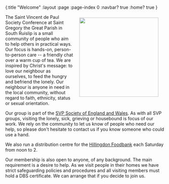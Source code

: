 {:title "Welcome"
 :layout :page
 :page-index 0
 :navbar? true
 :home? true }

<img src="img/svp-darker2.png" hspace="20" vspace="10" width="250" height="250" align="right"/>

The Saint Vincent de Paul Society Conference at Saint Gregory the Great Parish in South Ruislip is a small community of people who aim to help others in practical ways. Our focus is hands-on, person-to-person care -- a friendly chat over a warm cup of tea. We are  inspired by Christ's message: to love our neighbour as ourselves, to feed the hungry and befriend the lonely. Our neighbour is anyone in need in the local community, without regard to faith, ethnicity, status or sexual orientation.

Our group is part of the [SVP Society of England and Wales](https://www.svp.org.uk/). As with all SVP groups, visiting the lonely, sick, grieving or housebound is focus of our work. We rely on the community to let us know of people who need our help, so please don't hesitate to contact us if you know someone who could use a hand.

We also run a distribution centre for the [Hillingdon Foodbank](https://hillingdown.foodbank.org.uk/) each Saturday from noon to 2.

Our membership is also open to anyone, of any background. The main requirement is a desire to help. As we visit people in their homes we have strict safeguarding policies and procedures and all visiting members must hold a DBS certificate. We can arrange that if you decide to join us.

